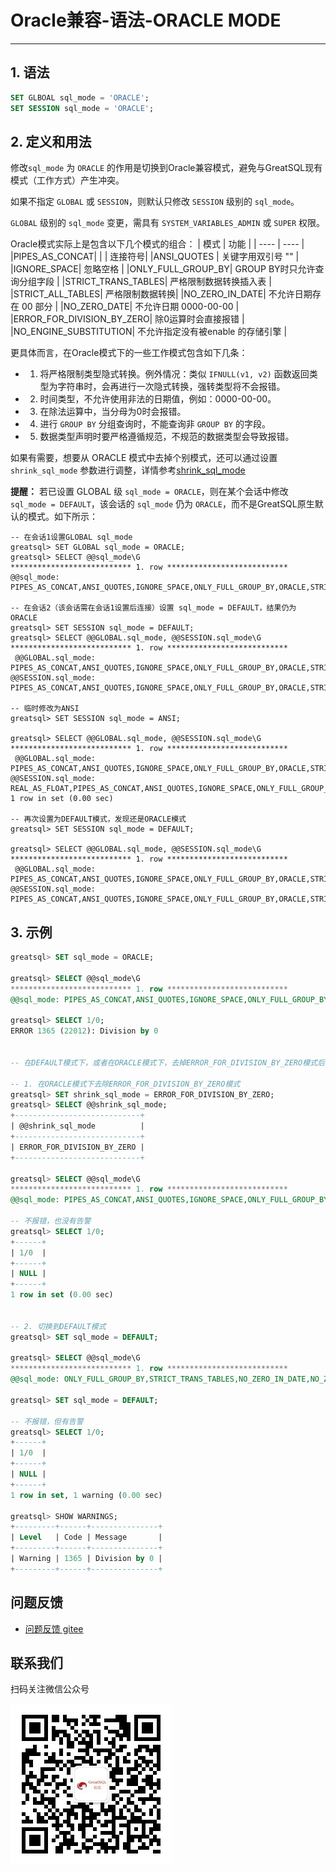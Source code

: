 # Oracle兼容-语法-ORACLE MODE
---


## 1. 语法

```sql
SET GLBOAL sql_mode = 'ORACLE';
SET SESSION sql_mode = 'ORACLE';
```

## 2. 定义和用法

修改`sql_mode` 为 `ORACLE`  的作用是切换到Oracle兼容模式，避免与GreatSQL现有模式（工作方式）产生冲突。

如果不指定 `GLOBAL` 或 `SESSION`，则默认只修改 `SESSION` 级别的 `sql_mode`。

`GLOBAL` 级别的 `sql_mode` 变更，需具有 `SYSTEM_VARIABLES_ADMIN` 或 `SUPER` 权限。

Oracle模式实际上是包含以下几个模式的组合：
| 模式    | 功能    |
| ---- | ---- |
|PIPES_AS_CONCAT|  &#124; &#124; 连接符号|
|ANSI_QUOTES | 关键字用双引号 "" |
|IGNORE_SPACE| 忽略空格 |
|ONLY_FULL_GROUP_BY| GROUP BY时只允许查询分组字段  |
|STRICT_TRANS_TABLES|  严格限制数据转换插入表 |
|STRICT_ALL_TABLES| 严格限制数据转换|
|NO_ZERO_IN_DATE| 不允许日期存在 00 部分 |
|NO_ZERO_DATE|  不允许日期 0000-00-00 |
|ERROR_FOR_DIVISION_BY_ZERO| 除0运算时会直接报错  |
|NO_ENGINE_SUBSTITUTION| 不允许指定没有被enable 的存储引擎 |

更具体而言，在Oracle模式下的一些工作模式包含如下几条：

- 1. 将严格限制类型隐式转换。例外情况：类似 `IFNULL(v1, v2)` 函数返回类型为字符串时，会再进行一次隐式转换，强转类型将不会报错。

- 2. 时间类型，不允许使用非法的日期值，例如：0000-00-00。

- 3. 在除法运算中，当分母为0时会报错。

- 4. 进行 `GROUP BY` 分组查询时，不能查询非 `GROUP BY` 的字段。

- 5. 数据类型声明时要严格遵循规范，不规范的数据类型会导致报错。

如果有需要，想要从 ORACLE 模式中去掉个别模式，还可以通过设置 `shrink_sql_mode` 参数进行调整，详情参考[shrink_sql_mode]()

**提醒：** 若已设置 GLOBAL 级 `sql_mode = ORACLE`，则在某个会话中修改 `sql_mode = DEFAULT`，该会话的 `sql_mode` 仍为 `ORACLE`，而不是GreatSQL原生默认的模式。如下所示：
```
-- 在会话1设置GLOBAL sql_mode
greatsql> SET GLOBAL sql_mode = ORACLE;
greatsql> SELECT @@sql_mode\G
*************************** 1. row ***************************
@@sql_mode: PIPES_AS_CONCAT,ANSI_QUOTES,IGNORE_SPACE,ONLY_FULL_GROUP_BY,ORACLE,STRICT_TRANS_TABLES,STRICT_ALL_TABLES,NO_ZERO_IN_DATE,NO_ZERO_DATE,ERROR_FOR_DIVISION_BY_ZERO,NO_ENGINE_SUBSTITUTION

-- 在会话2（该会话需在会话1设置后连接）设置 sql_mode = DEFAULT，结果仍为 ORACLE
greatsql> SET SESSION sql_mode = DEFAULT;
greatsql> SELECT @@GLOBAL.sql_mode, @@SESSION.sql_mode\G
*************************** 1. row ***************************
 @@GLOBAL.sql_mode: PIPES_AS_CONCAT,ANSI_QUOTES,IGNORE_SPACE,ONLY_FULL_GROUP_BY,ORACLE,STRICT_TRANS_TABLES,STRICT_ALL_TABLES,NO_ZERO_IN_DATE,NO_ZERO_DATE,ERROR_FOR_DIVISION_BY_ZERO,NO_ENGINE_SUBSTITUTION
@@SESSION.sql_mode: PIPES_AS_CONCAT,ANSI_QUOTES,IGNORE_SPACE,ONLY_FULL_GROUP_BY,ORACLE,STRICT_TRANS_TABLES,STRICT_ALL_TABLES,NO_ZERO_IN_DATE,NO_ZERO_DATE,ERROR_FOR_DIVISION_BY_ZERO,NO_ENGINE_SUBSTITUTION

-- 临时修改为ANSI
greatsql> SET SESSION sql_mode = ANSI;

greatsql> SELECT @@GLOBAL.sql_mode, @@SESSION.sql_mode\G
*************************** 1. row ***************************
 @@GLOBAL.sql_mode: PIPES_AS_CONCAT,ANSI_QUOTES,IGNORE_SPACE,ONLY_FULL_GROUP_BY,ORACLE,STRICT_TRANS_TABLES,STRICT_ALL_TABLES,NO_ZERO_IN_DATE,NO_ZERO_DATE,ERROR_FOR_DIVISION_BY_ZERO,NO_ENGINE_SUBSTITUTION
@@SESSION.sql_mode: REAL_AS_FLOAT,PIPES_AS_CONCAT,ANSI_QUOTES,IGNORE_SPACE,ONLY_FULL_GROUP_BY,ANSI
1 row in set (0.00 sec)

-- 再次设置为DEFAULT模式，发现还是ORACLE模式
greatsql> SET SESSION sql_mode = DEFAULT;

greatsql> SELECT @@GLOBAL.sql_mode, @@SESSION.sql_mode\G
*************************** 1. row ***************************
 @@GLOBAL.sql_mode: PIPES_AS_CONCAT,ANSI_QUOTES,IGNORE_SPACE,ONLY_FULL_GROUP_BY,ORACLE,STRICT_TRANS_TABLES,STRICT_ALL_TABLES,NO_ZERO_IN_DATE,NO_ZERO_DATE,ERROR_FOR_DIVISION_BY_ZERO,NO_ENGINE_SUBSTITUTION
@@SESSION.sql_mode: PIPES_AS_CONCAT,ANSI_QUOTES,IGNORE_SPACE,ONLY_FULL_GROUP_BY,ORACLE,STRICT_TRANS_TABLES,STRICT_ALL_TABLES,NO_ZERO_IN_DATE,NO_ZERO_DATE,ERROR_FOR_DIVISION_BY_ZERO,NO_ENGINE_SUBSTITUTION
```

## 3. 示例

```sql
greatsql> SET sql_mode = ORACLE;

greatsql> SELECT @@sql_mode\G
*************************** 1. row ***************************
@@sql_mode: PIPES_AS_CONCAT,ANSI_QUOTES,IGNORE_SPACE,ONLY_FULL_GROUP_BY,ORACLE,STRICT_TRANS_TABLES,STRICT_ALL_TABLES,NO_ZERO_IN_DATE,NO_ZERO_DATE,ERROR_FOR_DIVISION_BY_ZERO,NO_ENGINE_SUBSTITUTION

greatsql> SELECT 1/0;
ERROR 1365 (22012): Division by 0


-- 在DEFAULT模式下，或者在ORACLE模式下，去掉ERROR_FOR_DIVISION_BY_ZERO模式后，都允许1/0运算

-- 1. 在ORACLE模式下去除ERROR_FOR_DIVISION_BY_ZERO模式
greatsql> SET shrink_sql_mode = ERROR_FOR_DIVISION_BY_ZERO;
greatsql> SELECT @@shrink_sql_mode;
+----------------------------+
| @@shrink_sql_mode          |
+----------------------------+
| ERROR_FOR_DIVISION_BY_ZERO |
+----------------------------+

greatsql> SELECT @@sql_mode\G
*************************** 1. row ***************************
@@sql_mode: PIPES_AS_CONCAT,ANSI_QUOTES,IGNORE_SPACE,ONLY_FULL_GROUP_BY,ORACLE,STRICT_TRANS_TABLES,STRICT_ALL_TABLES,NO_ZERO_IN_DATE,NO_ZERO_DATE,NO_ENGINE_SUBSTITUTION

-- 不报错，也没有告警
greatsql> SELECT 1/0;
+------+
| 1/0  |
+------+
| NULL |
+------+
1 row in set (0.00 sec)


-- 2. 切换到DEFAULT模式
greatsql> SET sql_mode = DEFAULT;

greatsql> SELECT @@sql_mode\G
*************************** 1. row ***************************
@@sql_mode: ONLY_FULL_GROUP_BY,STRICT_TRANS_TABLES,NO_ZERO_IN_DATE,NO_ZERO_DATE,ERROR_FOR_DIVISION_BY_ZERO,NO_ENGINE_SUBSTITUTION

greatsql> SET sql_mode = DEFAULT;

-- 不报错，但有告警
greatsql> SELECT 1/0;
+------+
| 1/0  |
+------+
| NULL |
+------+
1 row in set, 1 warning (0.00 sec)

greatsql> SHOW WARNINGS;
+---------+------+---------------+
| Level   | Code | Message       |
+---------+------+---------------+
| Warning | 1365 | Division by 0 |
+---------+------+---------------+
```



**问题反馈**
---
- [问题反馈 gitee](https://gitee.com/GreatSQL/GreatSQL-Manual/issues)


**联系我们**
---

扫码关注微信公众号

![greatsql-wx](/greatsql-wx.jpg)
